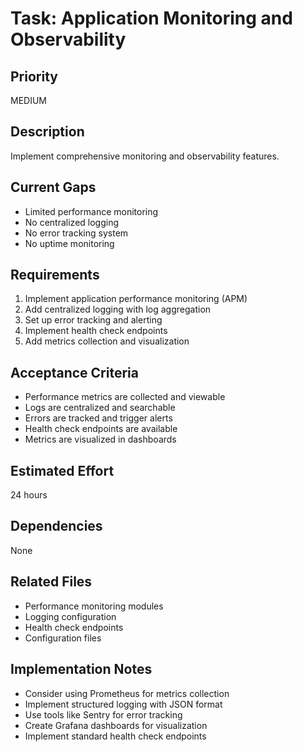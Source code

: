 # Task: Application Monitoring and Observability

## Priority
MEDIUM

## Description
Implement comprehensive monitoring and observability features.

## Current Gaps
- Limited performance monitoring
- No centralized logging
- No error tracking system
- No uptime monitoring

## Requirements
1. Implement application performance monitoring (APM)
2. Add centralized logging with log aggregation
3. Set up error tracking and alerting
4. Implement health check endpoints
5. Add metrics collection and visualization

## Acceptance Criteria
- Performance metrics are collected and viewable
- Logs are centralized and searchable
- Errors are tracked and trigger alerts
- Health check endpoints are available
- Metrics are visualized in dashboards

## Estimated Effort
24 hours

## Dependencies
None

## Related Files
- Performance monitoring modules
- Logging configuration
- Health check endpoints
- Configuration files

## Implementation Notes
- Consider using Prometheus for metrics collection
- Implement structured logging with JSON format
- Use tools like Sentry for error tracking
- Create Grafana dashboards for visualization
- Implement standard health check endpoints